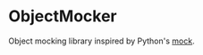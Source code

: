 # ObjectMocker

Object mocking library inspired by Python's [mock](https://pypi.org/project/mock/).
